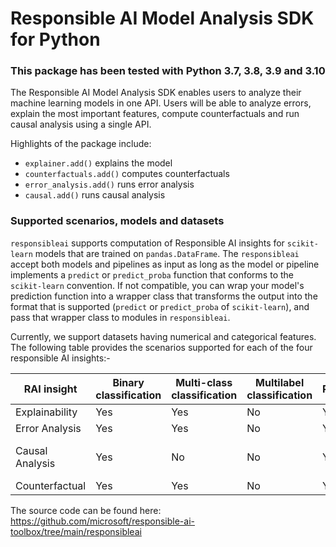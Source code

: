 # Responsible AI Model Analysis SDK for Python

### This package has been tested with Python 3.7, 3.8, 3.9 and 3.10

The Responsible AI Model Analysis SDK enables users to analyze their machine learning models in one API. Users will be able to analyze errors, explain the most important features, compute counterfactuals and run causal analysis using a single API.

Highlights of the package include:

- `explainer.add()` explains the model
- `counterfactuals.add()` computes counterfactuals
- `error_analysis.add()` runs error analysis
- `causal.add()` runs causal analysis

### Supported scenarios, models and datasets

`responsibleai` supports computation of Responsible AI insights for `scikit-learn` models that are trained on `pandas.DataFrame`. The `responsibleai` accept both models and pipelines as input as long as the model or pipeline implements a `predict` or `predict_proba` function that conforms to the `scikit-learn` convention. If not compatible, you can wrap your model's prediction function into a wrapper class that transforms the output into the format that is supported (`predict` or `predict_proba` of `scikit-learn`), and pass that wrapper class to modules in `responsibleai`.

Currently, we support datasets having numerical and categorical features. The following table provides the scenarios supported for each of the four responsible AI insights:-

| RAI insight | Binary classification | Multi-class classification | Multilabel classification | Regression | Timeseries forecasting | Categorical features | Text features | Image Features | Recommender Systems | Reinforcement Learning |
| --- | --- | --- | --- | --- | --- | --- | --- | --- | --- | -- |
| Explainability | Yes | Yes | No | Yes | No | Yes | No | No | No | No |
| Error Analysis | Yes | Yes | No | Yes | No | Yes | No | No | No | No |
| Causal Analysis | Yes | No | No | Yes | No | Yes (max 5 features due to expensiveness) | No | No | No | No |
| Counterfactual | Yes | Yes | No | Yes | No | Yes | No | No | No | No |


The source code can be found here:
https://github.com/microsoft/responsible-ai-toolbox/tree/main/responsibleai
